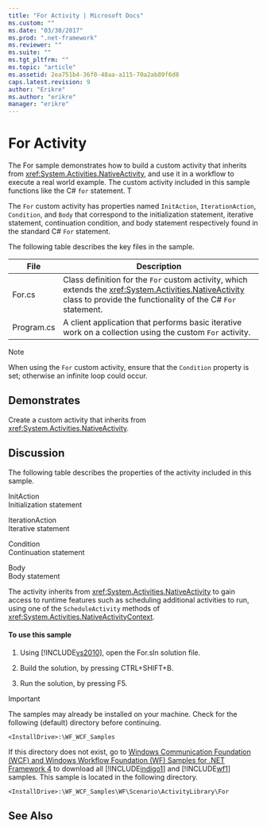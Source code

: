 ```yaml
---
title: "For Activity | Microsoft Docs"
ms.custom: ""
ms.date: "03/30/2017"
ms.prod: ".net-framework"
ms.reviewer: ""
ms.suite: ""
ms.tgt_pltfrm: ""
ms.topic: "article"
ms.assetid: 2ea751b4-36f0-48aa-a115-70a2ab89f6d8
caps.latest.revision: 9
author: "Erikre"
ms.author: "erikre"
manager: "erikre"
---
```

# For Activity
The For sample demonstrates how to build a custom activity that inherits from <xref:System.Activities.NativeActivity>, and use it in a workflow to execute a real world example. The custom activity included in this sample functions like the C# `for` statement. T  
  
 The `For` custom activity has properties named `InitAction`, `IterationAction`, `Condition`, and `Body` that correspond to the initialization statement, iterative statement, continuation condition, and body statement respectively found in the standard C# `For` statement.  
  
 The following table describes the key files in the sample.  
  
|File|Description|  
|----------|-----------------|  
|For.cs|Class definition for the `For` custom activity, which extends the <xref:System.Activities.NativeActivity> class to provide the functionality of the C# `For` statement.|  
|Program.cs|A client application that performs basic iterative work on a collection using the custom `For` activity.|  
  
> [!NOTE]
>  When using the `For` custom activity, ensure that the `Condition` property is set; otherwise an infinite loop could occur.  
  
## Demonstrates  
 Create a custom activity that inherits from <xref:System.Activities.NativeActivity>.  
  
## Discussion  
 The following table describes the properties of the activity included in this sample.  
  
 InitAction  
 Initialization statement  
  
 IterationAction  
 Iterative statement  
  
 Condition  
 Continuation statement  
  
 Body  
 Body statement  
  
 The activity inherits from <xref:System.Activities.NativeActivity> to gain access to runtime features such as scheduling additional activities to run, using one of the `ScheduleActivity` methods of <xref:System.Activities.NativeActivityContext>.  
  
#### To use this sample  
  
1.  Using [!INCLUDE[vs2010](../../../../includes/vs2010-md.md)], open the For.sln solution file.  
  
2.  Build the solution, by pressing CTRL+SHIFT+B.  
  
3.  Run the solution, by pressing F5.  
  
> [!IMPORTANT]
>  The samples may already be installed on your machine. Check for the following (default) directory before continuing.  
>   
>  `<InstallDrive>:\WF_WCF_Samples`  
>   
>  If this directory does not exist, go to [Windows Communication Foundation (WCF) and Windows Workflow Foundation (WF) Samples for .NET Framework 4](http://go.microsoft.com/fwlink/?LinkId=150780) to download all [!INCLUDE[indigo1](../../../../includes/indigo1-md.md)] and [!INCLUDE[wf1](../../../../includes/wf1-md.md)] samples. This sample is located in the following directory.  
>   
>  `<InstallDrive>:\WF_WCF_Samples\WF\Scenario\ActivityLibrary\For`  
  
## See Also